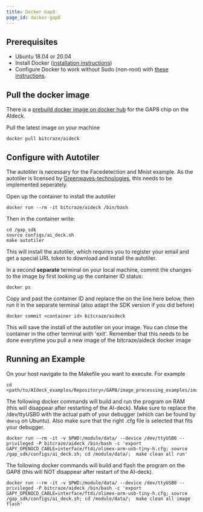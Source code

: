 ```yaml
---
title: Docker Gap8
page_id: docker-gap8
---
```




## Prerequisites

* Ubuntu 18.04 or 20.04
* Install Docker ([installation instructions](https://docs.docker.com/engine/install/ubuntu/))
* Configure Docker to work without Sudo (non-root) with [these instructions](https://docs.docker.com/engine/install/linux-postinstall/#manage-docker-as-a-non-root-user).

## Pull the docker image

There is a [prebuild docker image on docker hub](https://github.com/bitcraze/docker-aideck) for the GAP8 chip on the AIdeck.

Pull the latest image on your machine
```
docker pull bitcraze/aideck
```

## Configure with Autotiler

The autotiler is necessary for the Facedetection and Mnist example. As the autotiler is licensed by [Greenwaves-technologies](https://greenwaves-technologies.com/), this needs to be implemented seperately.

Open up the container to install the autotiler

```
docker run --rm -it bitcraze/aideck /bin/bash
```

Then in the container write:
```
cd /gap_sdk
source configs/ai_deck.sh
make autotiler
```
This will install the autotiler, which requires you to register your email and get a special URL token to download and install the autotiler.

In a second **separate** terminal on your local machine, commit the changes to the image by first looking up the container ID status:
```
docker ps
```

Copy and past the container ID and replace the <container id> on the line here below, then run it in the separate terminal (also adapt the SDK version if you did before)
```
docker commit <container id> bitcraze/aideck
```

This will save the install of the autotiler on your image. You can close the container in the other terminal with 'exit'. Remember that this needs to be done everytime you pull a new image of the bitcraze/aideck docker image

## Running an Example
On your host navigate to the Makefile you want to execute. For example

```
cd <path/to/AIdeck_examples/Repository>/GAP8/image_processing_examples/image_manipulations
```

The following docker commands will build and run the program on RAM (this will disappear after restarting of the AI-deck). Make sure to replace the /dev/ttyUSB0 with the actual path of your debugger (which can be found by `dmesg` on Ubuntu). Also make sure that the right .cfg file is selected that fits your debugger.

```
docker run --rm -it -v $PWD:/module/data/ --device /dev/ttyUSB0 --privileged -P bitcraze/aideck /bin/bash -c 'export GAPY_OPENOCD_CABLE=interface/ftdi/olimex-arm-usb-tiny-h.cfg; source /gap_sdk/configs/ai_deck.sh; cd /module/data/;  make clean all run'
```

The following docker commands will build and flash the program on the GAP8 (this will NOT disappear after restart of the AI-deck).

```
docker run --rm -it -v $PWD:/module/data/ --device /dev/ttyUSB0 --privileged -P bitcraze/aideck /bin/bash -c 'export GAPY_OPENOCD_CABLE=interface/ftdi/olimex-arm-usb-tiny-h.cfg; source /gap_sdk/configs/ai_deck.sh; cd /module/data/;  make clean all image flash'
```